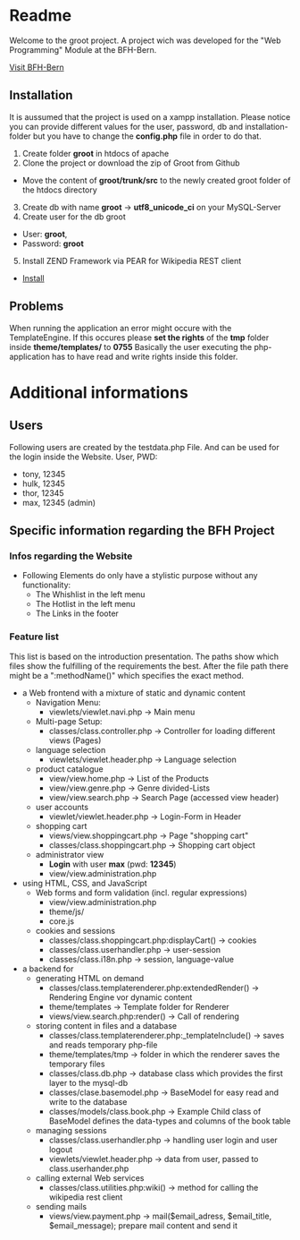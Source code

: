 # Readme
Welcome to the groot project.
A project wich was developed for the "Web Programming" Module at the BFH-Bern.

[Visit BFH-Bern](http://http://www.ti.bfh.ch/)

## Installation
It is aussumed that the project is used on a xampp installation.
Please notice you can provide different values for the user, password, db and installation-folder but you have to change the **config.php** file in order to do that.
1. Create folder **groot** in htdocs of apache
2. Clone the project or download the zip of Groot from Github
  * Move the content of **groot/trunk/src** to the newly created groot folder of the htdocs directory
3. Create db with name **groot** -> **utf8_unicode_ci** on your MySQL-Server
4. Create user for the db groot
  * User: **groot**,
  * Password: **groot**
5. Install ZEND Framework via PEAR for Wikipedia REST client
  * [Install](https://code.google.com/p/zend/)

## Problems
When running the application an error might occure with the TemplateEngine.
If this occures please **set the rights** of the **tmp** folder inside **theme/templates/** to **0755**
Basically the user executing the php-application has to have read and write rights inside this folder.

# Additional informations
## Users
Following users are created by the testdata.php File.
And can be used for the login inside the Website.
User, PWD:
* tony, 12345
* hulk, 12345
* thor, 12345
* max, 12345 (admin)

## Specific information regarding the BFH Project

### Infos regarding the Website
* Following Elements do only have a stylistic purpose without any functionality:
  * The Whishlist in the left menu
  * The Hotlist in the left menu
  * The Links in the footer

### Feature list
This list is based on the introduction presentation.
The paths show which files show the fulfilling of the requirements the best.
After the file path there might be a ":methodName()" which specifies the
exact method.
* a Web frontend with a mixture of static and dynamic content
  * Navigation Menu:
    * viewlets/viewlet.navi.php -> Main menu
  * Multi-page Setup:
    * classes/class.controller.php -> Controller for loading different views (Pages)
  * language selection
    * viewlets/viewlet.header.php -> Language selection
  * product catalogue
    * view/view.home.php -> List of the Products
    * view/view.genre.php -> Genre divided-Lists
    * view/view.search.php -> Search Page (accessed view header)
  * user accounts
    * viewlet/viewlet.header.php -> Login-Form in Header
  * shopping cart
    * views/view.shoppingcart.php -> Page "shopping cart"
    * classes/class.shoppingcart.php -> Shopping cart object
  * administrator view
    * **Login** with user **max** (pwd: **12345**)
    * view/view.administration.php
* using HTML, CSS, and JavaScript
  * Web forms and form validation (incl. regular expressions)
    * view/view.administration.php
    * theme/js/
    * core.js
  * cookies and sessions
    * classes/class.shoppingcart.php:displayCart() -> cookies
    * classes/class.userhandler.php -> user-session
    * classes/class.i18n.php -> session, language-value
* a backend for
  * generating HTML on demand
    * classes/class.templaterenderer.php:extendedRender() -> Rendering Engine vor dynamic content
    * theme/templates -> Template folder for Renderer
    * views/view.search.php:render() -> Call of rendering
  * storing content in files and a database
    * classes/class.templaterenderer.php:_templateInclude() -> saves and reads temporary php-file
    * theme/templates/tmp -> folder in which the renderer saves the temporary files
    * classes/class.db.php -> database class which provides the first layer to the mysql-db
    * classes/clase.basemodel.php -> BaseModel for easy read and write to the database
    * classes/models/class.book.php -> Example Child class of BaseModel defines the data-types and columns of the book table
  * managing sessions
    * classes/class.userhandler.php -> handling user login and user logout
    * viewlets/viewlet.header.php -> data from user, passed to class.userhander.php
  * calling external Web services
    * classes/class.utilities.php:wiki() -> method for calling the wikipedia rest client
  * sending mails
    * views/view.payment.php  -> mail($email_adress, $email_title, $email_message);  prepare mail content and send it